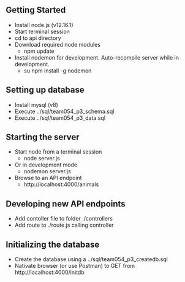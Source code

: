 ## Getting Started
* Install node.js (v12.16.1)
* Start terminal session
* cd to api directory
* Download required node modules
  * npm update
* Install nodemon for development.  Auto-recompile server while in development.
  * su npm install -g nodemon

## Setting up database
* Install mysql (v8)
* Execute ../sql/team054_p3_schema.sql
* Execute ../sql/team054_p3_data.sql

## Starting the server
* Start node from a terminal session
  * node server.js
* Or in development mode
  * nodemon server.js
* Browse to an API endpoint
  * http://localhost:4000/animals

## Developing new API endpoints
* Add contoller file to folder ./controllers
* Add route to ./route.js calling controller

## Initializing the database
* Create the database using a ../sql/team054_p3_createdb.sql
* Nativate browser (or use Postman) to GET from http://localhost:4000/initdb